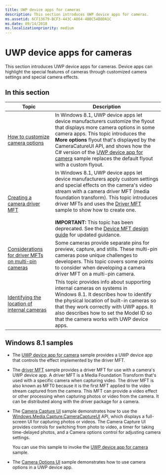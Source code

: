 ```yaml
---
title: UWP device apps for cameras
description: This section introduces UWP device apps for cameras.
ms.assetid: 6CF13679-BCF3-443C-A864-4BBC54B8DA1C
ms.date: 09/14/2018
ms.localizationpriority: medium
---
```


# UWP device apps for cameras


This section introduces UWP device apps for cameras. Device apps can highlight the special features of cameras through customized camera settings and special camera effects.

## In this section


| Topic | Description |
| ----- | ----------- |
| [How to customize camera options](how-to-customize-camera-options.md) | In Windows 8.1, UWP device apps let device manufacturers customize the flyout that displays more camera options in some camera apps. This topic introduces the <strong>More options</strong> flyout that's displayed by the CameraCatureUI API, and shows how the C# version of the [UWP device app for camera](http://go.microsoft.com/fwlink/p/?LinkID=227865) sample replaces the default flyout with a custom flyout. |
| [Creating a camera driver MFT](creating-a-camera-driver-mft.md) | In Windows 8.1, UWP device apps let device manufacturers apply custom settings and special effects on the camera's video stream with a camera driver MFT (media foundation transform). This topic introduces driver MFTs and uses the [Driver MFT](http://go.microsoft.com/fwlink/p/?LinkID=251566) sample to show how to create one.<br><br> **IMPORTANT:** This topic has been deprecated. See the [Device MFT design guide](https://docs.microsoft.com/windows-hardware/drivers/stream/dmft-design) for updated guidance.
| [Considerations for driver MFTs on multi-pin cameras](driver-mfts-on-multi-pin-cameras.md) | Some cameras provide separate pins for preview, capture, and stills. These multi-pin cameras pose unique challenges to developers. This topic covers some points to consider when developing a camera driver MFT on a multi-pin camera. |
| [Identifying the location of internal cameras](identifying-the-location-of-internal-cameras.md) | This topic provides info about supporting internal cameras on systems in Windows 8.1. It describes how to identify the physical location of built-in cameras so that they work correctly with UWP apps. It also describes how to set the Model ID so that the camera works with UWP device apps. |


## Windows 8.1 samples


-   The [UWP device app for camera](http://go.microsoft.com/fwlink/p/?LinkID=227865) sample provides a UWP device app that controls the effect implemented by the driver MFT.

-   The [driver MFT](http://go.microsoft.com/fwlink/p/?LinkID=251566) sample provides a driver MFT for use with a camera's UWP device app. A driver MFT is a Media Foundation Transform that's used with a specific camera when capturing video. The driver MFT is also known as MFT0 because it is the first MFT applied to the video stream captured from the camera. This MFT can provide a video effect or other processing when capturing photos or video from the camera. It can be distributed along with the driver package for a camera.

-   The [Camera Capture UI](http://go.microsoft.com/fwlink/p/?linkid=228589) sample demonstrates how to use the [Windows.Media.Capture.CameraCaptureUI](https://msdn.microsoft.com/library/windows/apps/br241030) API, which displays a full-screen UI for capturing photos or videos. The Camera Capture UI provides controls for switching from photo to video, a timer for taking time-delayed photos, and a Camera options control for adjusting camera settings.

    You can use this sample to invoke the [UWP device app for camera](http://go.microsoft.com/fwlink/p/?LinkID=227865) sample.

-   The [Camera Options UI](http://go.microsoft.com/fwlink/p/?linkid=228588) sample demonstrates how to use camera options in a UWP device app.

